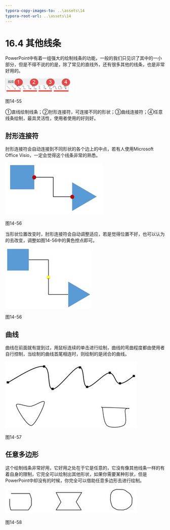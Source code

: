 ```yaml
---
typora-copy-images-to: ..\assets\14
typora-root-url: ..\assets\14
---
```


# 16.4  其他线条

PowerPoint中有着一组强大的绘制线条的功能，一般的我们只见识了其中的一小部分，但是不得不说的的是，除了常见的直线外，还有很多其他的线条，也是非常好用的。

![img](../../.gitbook/assets/image059%20%283%29.png)

图14-55

①直线绘制线条；②肘形连接符，可连接不同的形状；③曲线连接符；④任意线条绘制，最具灵活性，使用者使用的好则好。

## **肘形连接符**

肘形连接符会自动连接到不同形状的各个边上的中点，若有人使用Microsoft Office Visio，一定会觉得这个线条非常的熟悉。

![img](../../.gitbook/assets/image060%20%286%29.jpg)

图14-56

当形状位置改变时，肘形连接符会自动调整适应，若是觉得位置不好，也可以认为的去改变，调整如图14-56中的黄色控点即可。

![img](../../.gitbook/assets/image061%20%2811%29.jpg)

图14-56

## **曲线**

曲线在前面就有提到过，用鼠标连续的单击进行绘制，曲线的弯曲程度都由使用者自行控制，当绘制的曲线首尾相连时，则绘制的是闭合的曲线。

![img](../../.gitbook/assets/image062%20%284%29.jpg)

图14-57

## **任意多边形**

这个绘制线条非常好用，它好用之处在于它是任意的，它没有像其他线条一样的有着自身的限制，它完全可以绘制出其他形状，如果你需要某种形状，但是PowerPoint中却没有的时候，你完全可以借助任意多边形去进行绘制。

![img](../../.gitbook/assets/image063%20%2813%29.jpg)

图14-58

